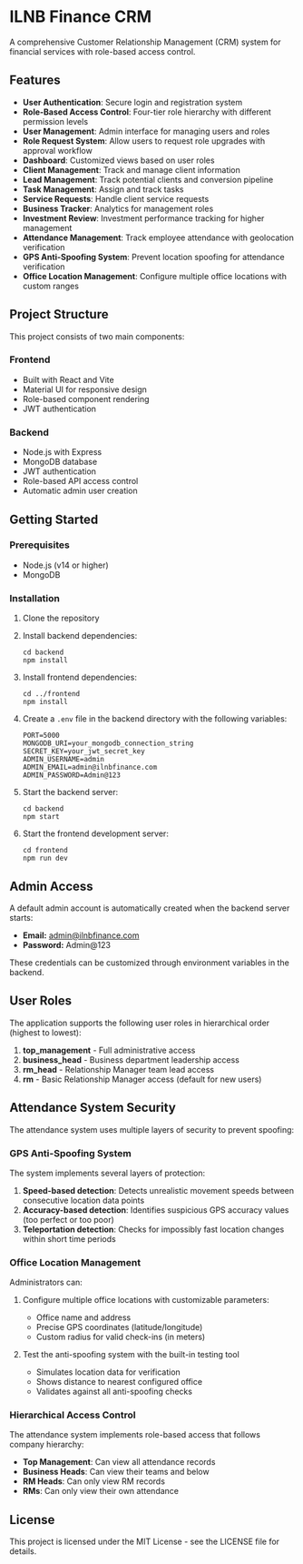 # ILNB Finance CRM

A comprehensive Customer Relationship Management (CRM) system for financial services with role-based access control.

## Features

- **User Authentication**: Secure login and registration system
- **Role-Based Access Control**: Four-tier role hierarchy with different permission levels
- **User Management**: Admin interface for managing users and roles
- **Role Request System**: Allow users to request role upgrades with approval workflow
- **Dashboard**: Customized views based on user roles
- **Client Management**: Track and manage client information
- **Lead Management**: Track potential clients and conversion pipeline
- **Task Management**: Assign and track tasks
- **Service Requests**: Handle client service requests
- **Business Tracker**: Analytics for management roles
- **Investment Review**: Investment performance tracking for higher management
- **Attendance Management**: Track employee attendance with geolocation verification
- **GPS Anti-Spoofing System**: Prevent location spoofing for attendance verification
- **Office Location Management**: Configure multiple office locations with custom ranges

## Project Structure

This project consists of two main components:

### Frontend

- Built with React and Vite
- Material UI for responsive design
- Role-based component rendering
- JWT authentication

### Backend

- Node.js with Express
- MongoDB database
- JWT authentication
- Role-based API access control
- Automatic admin user creation

## Getting Started

### Prerequisites

- Node.js (v14 or higher)
- MongoDB

### Installation

1. Clone the repository

2. Install backend dependencies:
   ```
   cd backend
   npm install
   ```

3. Install frontend dependencies:
   ```
   cd ../frontend
   npm install
   ```

4. Create a `.env` file in the backend directory with the following variables:
   ```
   PORT=5000
   MONGODB_URI=your_mongodb_connection_string
   SECRET_KEY=your_jwt_secret_key
   ADMIN_USERNAME=admin
   ADMIN_EMAIL=admin@ilnbfinance.com
   ADMIN_PASSWORD=Admin@123
   ```

5. Start the backend server:
   ```
   cd backend
   npm start
   ```

6. Start the frontend development server:
   ```
   cd frontend
   npm run dev
   ```

## Admin Access

A default admin account is automatically created when the backend server starts:

- **Email:** admin@ilnbfinance.com
- **Password:** Admin@123

These credentials can be customized through environment variables in the backend.

## User Roles

The application supports the following user roles in hierarchical order (highest to lowest):

1. **top_management** - Full administrative access
2. **business_head** - Business department leadership access
3. **rm_head** - Relationship Manager team lead access
4. **rm** - Basic Relationship Manager access (default for new users)

## Attendance System Security

The attendance system uses multiple layers of security to prevent spoofing:

### GPS Anti-Spoofing System

The system implements several layers of protection:

1. **Speed-based detection**: Detects unrealistic movement speeds between consecutive location data points
2. **Accuracy-based detection**: Identifies suspicious GPS accuracy values (too perfect or too poor)
3. **Teleportation detection**: Checks for impossibly fast location changes within short time periods

### Office Location Management

Administrators can:

1. Configure multiple office locations with customizable parameters:
   - Office name and address
   - Precise GPS coordinates (latitude/longitude)
   - Custom radius for valid check-ins (in meters)

2. Test the anti-spoofing system with the built-in testing tool
   - Simulates location data for verification
   - Shows distance to nearest configured office
   - Validates against all anti-spoofing checks

### Hierarchical Access Control

The attendance system implements role-based access that follows company hierarchy:

- **Top Management**: Can view all attendance records
- **Business Heads**: Can view their teams and below
- **RM Heads**: Can only view RM records
- **RMs**: Can only view their own attendance

## License

This project is licensed under the MIT License - see the LICENSE file for details.